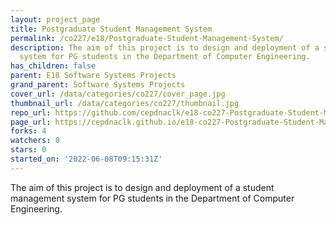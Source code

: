 ```yaml
---
layout: project_page
title: Postgraduate Student Management System
permalink: /co227/e18/Postgraduate-Student-Management-System/
description: The aim of this project is to design and deployment of a student management
  system for PG students in the Department of Computer Engineering.
has_children: false
parent: E18 Software Systems Projects
grand_parent: Software Systems Projects
cover_url: /data/categories/co227/cover_page.jpg
thumbnail_url: /data/categories/co227/thumbnail.jpg
repo_url: https://github.com/cepdnaclk/e18-co227-Postgraduate-Student-Management-System
page_url: https://cepdnaclk.github.io/e18-co227-Postgraduate-Student-Management-System
forks: 4
watchers: 0
stars: 0
started_on: '2022-06-08T09:15:31Z'
---
```


The aim of this project is to design and deployment of a student management system for PG students in the Department of Computer Engineering.